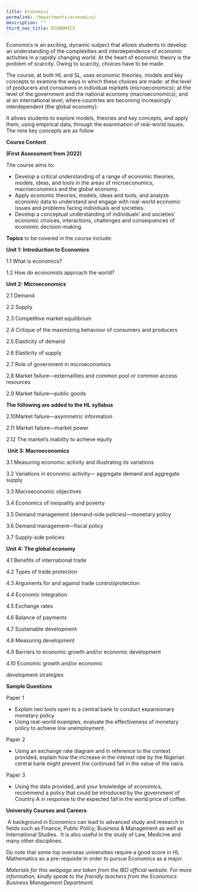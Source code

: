 ```yaml
---
title: Economics
permalink: /departments/economics/
description: ""
third_nav_title: ECONOMICS
---
```

Economics is an exciting, dynamic subject that allows students to develop an understanding of the complexities and interdependence of economic activities in a rapidly changing world. At the heart of economic theory is the problem of scarcity. Owing to scarcity, choices have to be made.

The course, at both HL and SL, uses economic theories, models and key concepts to examine the ways in which these choices are made: at the level of producers and consumers in individual markets (microeconomics); at the level of the government and the national economy (macroeconomics); and at an international level, where countries are becoming increasingly interdependent (the global economy).

It allows students to explore models, theories and key concepts, and apply them, using empirical data, through the examination of real-world issues. The nine key concepts are as follow


**Course Content**

**(First Assessment from 2022)**

The course aims to:

*   Develop a critical understanding of a range of economic theories, models, ideas, and tools in the areas of microeconomics, macroeconomics and the global economy.
*   Apply economic theories, models, ideas and tools, and analyze economic data to understand and engage with real-world economic issues and problems facing individuals and societies.
*   Develop a conceptual understanding of individuals’ and societies’ economic choices, interactions, challenges and consequences of economic decision-making.

**Topics** to be covered in the course include:

**Unit 1: Introduction to Economics**

1.1 What is economics?

1.2 How do economists approach the world?

**Unit 2: Microeconomics**

2.1 Demand

2.2 Supply

2.3 Competitive market equilibrium

2.4 Critique of the maximizing behaviour of consumers and producers

2.5 Elasticity of demand

2.6 Elasticity of supply

2.7 Role of government in microeconomics

2.8 Market failure—externalities and common pool or common access resources

2.9 Market failure—public goods

**The following are added to the HL syllabus**

2.10Market failure—asymmetric information

2.11 Market failure—market power

2.12 The market’s inability to achieve equity

 **Unit 3: Macroeconomics**

3.1 Measuring economic activity and illustrating its variations

3.2 Variations in economic activity— aggregate demand and aggregate supply

3.3 Macroeconomic objectives

3.4 Economics of inequality and poverty

3.5 Demand management (demand-side policies)—monetary policy

3.6 Demand management—fiscal policy

3.7 Supply-side policies

**Unit 4: The global economy**

4.1 Benefits of international trade

4.2 Types of trade protection

4.3 Arguments for and against trade control/protection

4.4 Economic integration

4.5 Exchange rates

4.6 Balance of payments

4.7 Sustainable development

4.8 Measuring development

4.9 Barriers to economic growth and/or economic development

4.10 Economic growth and/or economic

development strategies

**Sample Questions**

Paper 1

*   Explain two tools open to a central bank to conduct expansionary monetary policy.
*   Using real-world examples, evaluate the effectiveness of monetary policy to achieve low unemployment.

Paper 2

*   Using an exchange rate diagram and in reference to the context provided, explain how the increase in the interest rate by the Nigerian central bank might prevent the continued fall in the value of the naira.

Paper 3

*   Using the data provided, and your knowledge of economics, recommend a policy that could be introduced by the government of Country A in response to the expected fall in the world price of coffee.

**University Courses and Careers**

 A background in Economics can lead to advanced study and research in fields such as Finance, Public Policy, Business & Management as well as International Studies.  It is also useful in the study of Law, Medicine and many other disciplines.

Do note that some top overseas universities require a good score in HL Mathematics as a pre-requisite in order to pursue Economics as a major.

_Materials for this webpage are taken from the IBO official website. For more information, kindly speak to the friendly teachers from the Economics Business Management Department._
